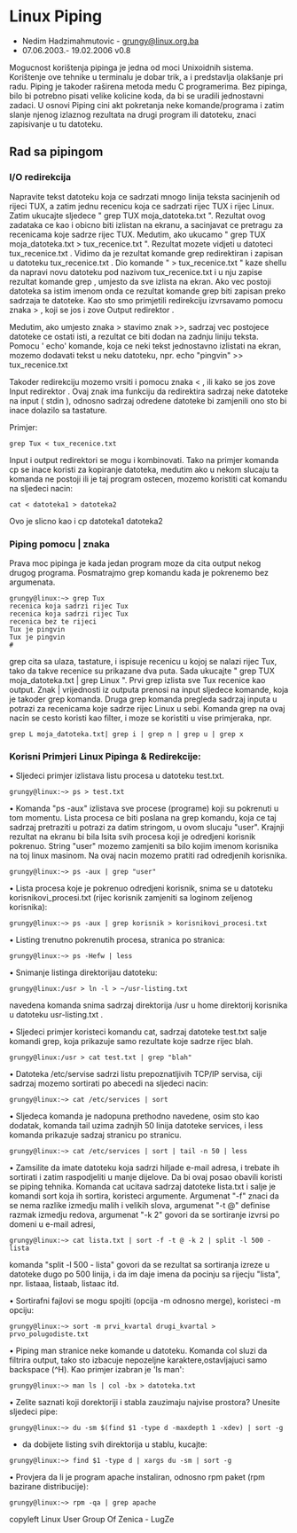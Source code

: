 # Linux Piping

* Nedim Hadzimahmutovic - grungy@linux.org.ba
* 07.06.2003.- 19.02.2006 v0.8

Mogucnost korištenja pipinga je jedna od moci Unixoidnih sistema. Korištenje ove tehnike u terminalu je dobar trik, a i predstavlja olakšanje pri radu. Piping je takoder raširena metoda medu C programerima. Bez pipinga, bilo bi potrebno pisati velike kolicine koda, da bi se uradili jednostavni zadaci. U osnovi Piping cini akt pokretanja neke komande/programa i zatim slanje njenog izlaznog rezultata na drugi program ili datoteku, znaci zapisivanje u tu datoteku.


## Rad sa pipingom
### I/O redirekcija

Napravite tekst datoteku koja ce sadrzati mnogo linija teksta sacinjenih od rijeci TUX, a zatim jednu recenicu koja ce sadrzati rijec TUX i rijec Linux. Zatim ukucajte sljedece " grep TUX moja_datoteka.txt ". Rezultat ovog zadataka ce kao i obicno biti izlistan na ekranu, a sacinjavat ce pretragu za recenicama koje sadrze rijec TUX. Medutim, ako ukucamo " grep TUX moja_datoteka.txt > tux_recenice.txt ". Rezultat mozete vidjeti u datoteci tux_recenice.txt . Vidimo da je rezultat komande grep redirektiran i zapisan u datoteku tux_recenice.txt . Dio komande " > tux_recenice.txt " kaze shellu da napravi novu datoteku pod nazivom tux_recenice.txt i u nju zapise rezultat komande grep , umjesto da sve izlista na ekran. Ako vec postoji datoteka sa istim imenom onda ce rezultat komande grep biti zapisan preko sadrzaja te datoteke. Kao sto smo primjetili redirekciju izvrsavamo pomocu znaka > , koji se jos i zove Output redirektor .

Medutim, ako umjesto znaka > stavimo znak >>, sadrzaj vec postojece datoteke ce ostati isti, a rezultat ce biti dodan na zadnju liniju teksta. Pomocu ' echo' komande, koja ce neki tekst jednostavno izlistati na ekran, mozemo dodavati tekst u neku datoteku, npr.
echo "pingvin" >> tux_recenice.txt

Takoder redirekciju mozemo vrsiti i pomocu znaka < , ili kako se jos zove Input redirektor . Ovaj znak ima funkciju da redirektira sadrzaj neke datoteke na input ( stdin ), odnosno sadrzaj odredene datoteke bi zamjenili ono sto bi inace dolazilo sa tastature.

Primjer:

```
grep Tux < tux_recenice.txt
```


Input i output redirektori se mogu i kombinovati. Tako na primjer komanda cp se inace koristi za kopiranje datoteka, medutim ako u nekom slucaju ta komanda ne postoji ili je taj program ostecen, mozemo koristiti cat komandu na sljedeci nacin:

```
cat < datoteka1 > datoteka2
```


Ovo je slicno kao i cp datoteka1 datoteka2

### Piping pomocu | znaka

Prava moc pipinga je kada jedan program moze da cita output nekog drugog programa. Posmatrajmo grep komandu kada je pokrenemo bez argumenata.

```
grungy@linux:~> grep Tux
recenica koja sadrzi rijec Tux
recenica koja sadrzi rijec Tux
recenica bez te rijeci
Tux je pingvin
Tux je pingvin
#
```


grep cita sa ulaza, tastature, i ispisuje recenicu u kojoj se nalazi rijec Tux, tako da takve recenice su prikazane dva puta. Sada ukucajte " grep TUX moja_datoteka.txt | grep Linux ". Prvi grep izlista sve Tux recenice kao output. Znak | vrijednosti iz outputa prenosi na input sljedece komande, koja je takoder grep komanda. Druga grep komanda pregleda sadrzaj inputa u potrazi za recenicama koje sadrze rijec Linux u sebi. Komanda grep na ovaj nacin se cesto koristi kao filter, i moze se koristiti u vise primjeraka, npr.


```grep L moja_datoteka.txt| grep i | grep n | grep u | grep x```



### Korisni Primjeri Linux Pipinga & Redirekcije:

• Sljedeci primjer izlistava listu procesa u datoteku test.txt.

```
grungy@linux:~> ps > test.txt
```


• Komanda "ps -aux" izlistava sve procese (programe) koji su pokrenuti u tom momentu. Lista procesa ce biti poslana na grep komandu, koja ce taj sadrzaj pretraziti u potrazi za datim stringom, u ovom slucaju "user". Krajnji rezultat na ekranu bi bila lsita svih procesa koji je odredjeni korisnik pokrenuo. String "user" mozemo zamjeniti sa bilo kojim imenom korisnika na toj linux masinom. Na ovaj nacin mozemo pratiti rad odredjenih korisnika.

```
grungy@linux:~> ps -aux | grep "user"
```


• Lista procesa koje je pokrenuo odredjeni korisnik, snima se u datoteku korisnikovi_procesi.txt (rijec korisnik zamjeniti sa loginom zeljenog korisnika):

```
grungy@linux:~> ps -aux | grep korisnik > korisnikovi_procesi.txt
```


• Listing trenutno pokrenutih procesa, stranica po stranica:

```
grungy@linux:~> ps -Hefw | less
```


• Snimanje listinga direktorijau datoteku:

```
grungy@linux:/usr > ln -l > ~/usr-listing.txt
```

navedena komanda snima sadrzaj direktorija /usr u home direktorij korisnika u datoteku usr-listing.txt .



• Sljedeci primjer koristeci komandu cat, sadrzaj datoteke test.txt salje komandi grep, koja prikazuje samo rezultate koje sadrze rijec blah.


```
grungy@linux:/usr > cat test.txt | grep "blah"
```


• Datoteka /etc/servise sadrzi listu prepoznatljivih TCP/IP servisa, ciji sadrzaj mozemo sortirati po abecedi na sljedeci nacin:

```
grungy@linux:~> cat /etc/services | sort
```


• Sljedeca komanda je nadopuna prethodno navedene, osim sto kao dodatak, komanda tail uzima zadnjih 50 linija datoteke services, i less komanda prikazuje sadzaj stranicu po stranicu.

```
grungy@linux:~> cat /etc/services | sort | tail -n 50 | less
```


• Zamsilite da imate datoteku koja sadrzi hiljade e-mail adresa, i trebate ih sortirati i zatim raspodjeliti u manje dijelove. Da bi ovaj posao obavili koristi se piping tehnika. Komanda cat ucitava sadrzaj datoteke lista.txt i salje je komandi sort koja ih sortira, koristeci argumente. Argumenat "-f" znaci da se nema razlike izmedju malih i velikih slova, argumenat "-t @" definise razmak izmedju redova, argumenat "-k 2" govori da se sortiranje izvrsi po domeni u e-mail adresi,

```
grungy@linux:~> cat lista.txt | sort -f -t @ -k 2 | split -l 500 - lista
```

komanda "split -l 500 - lista" govori da se rezultat sa sortiranja izreze u datoteke dugo po 500 linija, i da im daje imena da pocinju sa rijecju "lista", npr. listaaa, listaab, listaac itd.



• Sortirafni fajlovi se mogu spojiti (opcija -m odnosno merge), koristeci -m opciju:

```
grungy@linux:~> sort -m prvi_kvartal drugi_kvartal > prvo_polugodiste.txt
```


• Piping man stranice neke komande u datoteku. Komanda col sluzi da filtrira output, tako sto izbacuje nepozeljne karaktere,ostavljajuci samo backspace (^H). Kao primjer izabran je 'ls man':

```
grungy@linux:~> man ls | col -bx > datoteka.txt
```


• Zelite saznati koji dorektoriji i stabla zauzimaju najvise prostora? Unesite sljedeci pipe:

```
grungy@linux:~> du -sm $(find $1 -type d -maxdepth 1 -xdev) | sort -g
```


* da dobijete listing svih direktorija u stablu, kucajte:

```
grungy@linux:~> find $1 -type d | xargs du -sm | sort -g
```

• Provjera da li je program apache instaliran, odnosno rpm paket (rpm bazirane distribucije):

```
grungy@linux:~> rpm -qa | grep apache
```


copyleft
Linux User Group Of Zenica - LugZe
